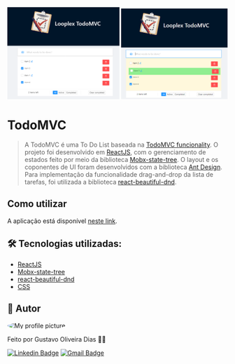 <img src="./capa.png" />

# TodoMVC
> A TodoMVC é uma To Do List baseada na [TodoMVC funcionality](https://github.com/tastejs/todomvc/blob/master/app-spec.md#functionality).
> O projeto foi desenvolvido em [ReactJS](https://reactjs.org), com o gerenciamento de estados feito por meio da biblioteca [Mobx-state-tree](https://mobx-state-tree.js.org/intro/welcome). 
> O layout e os coponentes de UI foram desenvolvidos com a biblioteca [Ant Design](https://ant.design).
> Para implementação da funcionalidade drag-and-drop da lista de tarefas, foi utilizada a biblioteca [react-beautiful-dnd](https://github.com/atlassian/react-beautiful-dnd). 

## Como utilizar

A aplicação está disponível [neste link](https://todo-mvc-pi.vercel.app).

## 🛠 Tecnologias utilizadas:

- [ReactJS](https://reactjs.org)
- [Mobx-state-tree](https://mobx-state-tree.js.org/intro/welcome)
- [react-beautiful-dnd](https://github.com/atlassian/react-beautiful-dnd)
- [CSS](https://www.w3.org/TR/CSS/#css)

## 🧔 Autor
 <img style="border-radius: 100%;" src="https://avatars.githubusercontent.com/u/13698021?v=4" width="100px;" alt="My profile picture"/>

Feito por Gustavo Oliveira Dias 👋🏽

[![Linkedin Badge](https://img.shields.io/badge/-Gustavo-blue?style=flat-square&logo=Linkedin&logoColor=white&link=https://www.linkedin.com/in/gustavo-dias-22117012b/)](https://www.linkedin.com/in/gustavo-dias-22117012b/) 
[![Gmail Badge](https://img.shields.io/badge/-gustavodias.god@gmail.com-c14438?style=flat-square&logo=Gmail&logoColor=white&link=mailto:gustavodias.god@gmail.com)](mailto:gustavodias.god@gmail.com)
